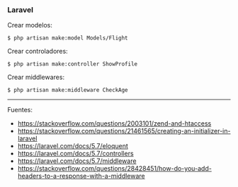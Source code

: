 ### Laravel

Crear modelos:

    $ php artisan make:model Models/Flight

Crear controladores:

    $ php artisan make:controller ShowProfile

Crear middlewares:

    $ php artisan make:middleware CheckAge

---

Fuentes:

+ https://stackoverflow.com/questions/2003101/zend-and-htaccess
+ https://stackoverflow.com/questions/21461565/creating-an-initializer-in-laravel
+ https://laravel.com/docs/5.7/eloquent
+ https://laravel.com/docs/5.7/controllers
+ https://laravel.com/docs/5.7/middleware
+ https://stackoverflow.com/questions/28428451/how-do-you-add-headers-to-a-response-with-a-middleware
